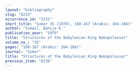 ```yaml
---
layout: "bibliography"
slug: "8233"
occurrence_id: "3232"
short_title: "Sumer 35 (1979), 168-167 (Arabic: 164-166)"
author: "Ismail, Bahija K."
publication_year: "1979"
title: "Structures of the Babylonian King Nabopolassar"
volume_no_: "35"
pages: "168-167 (Arabic: 164-166)"
journal: "Sumer"
title: "Structures of the Babylonian King Nabopolassar"
previous_item: "8236"
---
```

